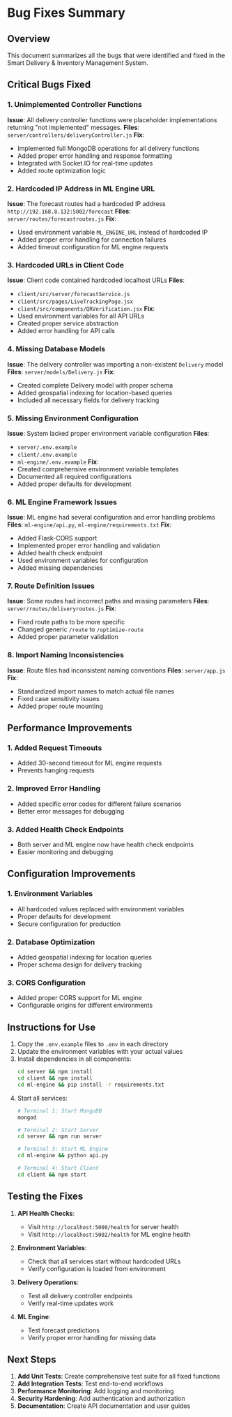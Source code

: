 # Bug Fixes Summary

## Overview
This document summarizes all the bugs that were identified and fixed in the Smart Delivery & Inventory Management System.

## Critical Bugs Fixed

### 1. Unimplemented Controller Functions
**Issue**: All delivery controller functions were placeholder implementations returning "not implemented" messages.
**Files**: `server/controllers/deliveryController.js`
**Fix**: 
- Implemented full MongoDB operations for all delivery functions
- Added proper error handling and response formatting
- Integrated with Socket.IO for real-time updates
- Added route optimization logic

### 2. Hardcoded IP Address in ML Engine URL
**Issue**: The forecast routes had a hardcoded IP address `http://192.168.8.132:5002/forecast`
**Files**: `server/routes/forecastroutes.js`
**Fix**: 
- Used environment variable `ML_ENGINE_URL` instead of hardcoded IP
- Added proper error handling for connection failures
- Added timeout configuration for ML engine requests

### 3. Hardcoded URLs in Client Code
**Issue**: Client code contained hardcoded localhost URLs
**Files**: 
- `client/src/server/forecastService.js`
- `client/src/pages/LiveTrackingPage.jsx`
- `client/src/components/QRVerification.jsx`
**Fix**: 
- Used environment variables for all API URLs
- Created proper service abstraction
- Added error handling for API calls

### 4. Missing Database Models
**Issue**: The delivery controller was importing a non-existent `Delivery` model
**Files**: `server/models/Delivery.js`
**Fix**: 
- Created complete Delivery model with proper schema
- Added geospatial indexing for location-based queries
- Included all necessary fields for delivery tracking

### 5. Missing Environment Configuration
**Issue**: System lacked proper environment variable configuration
**Files**: 
- `server/.env.example`
- `client/.env.example`
- `ml-engine/.env.example`
**Fix**: 
- Created comprehensive environment variable templates
- Documented all required configurations
- Added proper defaults for development

### 6. ML Engine Framework Issues
**Issue**: ML engine had several configuration and error handling problems
**Files**: `ml-engine/api.py`, `ml-engine/requirements.txt`
**Fix**: 
- Added Flask-CORS support
- Implemented proper error handling and validation
- Added health check endpoint
- Used environment variables for configuration
- Added missing dependencies

### 7. Route Definition Issues
**Issue**: Some routes had incorrect paths and missing parameters
**Files**: `server/routes/deliveryroutes.js`
**Fix**: 
- Fixed route paths to be more specific
- Changed generic `/route` to `/optimize-route`
- Added proper parameter validation

### 8. Import Naming Inconsistencies
**Issue**: Route files had inconsistent naming conventions
**Files**: `server/app.js`
**Fix**: 
- Standardized import names to match actual file names
- Fixed case sensitivity issues
- Added proper route mounting

## Performance Improvements

### 1. Added Request Timeouts
- Added 30-second timeout for ML engine requests
- Prevents hanging requests

### 2. Improved Error Handling
- Added specific error codes for different failure scenarios
- Better error messages for debugging

### 3. Added Health Check Endpoints
- Both server and ML engine now have health check endpoints
- Easier monitoring and debugging

## Configuration Improvements

### 1. Environment Variables
- All hardcoded values replaced with environment variables
- Proper defaults for development
- Secure configuration for production

### 2. Database Optimization
- Added geospatial indexing for location queries
- Proper schema design for delivery tracking

### 3. CORS Configuration
- Added proper CORS support for ML engine
- Configurable origins for different environments

## Instructions for Use

1. Copy the `.env.example` files to `.env` in each directory
2. Update the environment variables with your actual values
3. Install dependencies in all components:
   ```bash
   cd server && npm install
   cd client && npm install
   cd ml-engine && pip install -r requirements.txt
   ```
4. Start all services:
   ```bash
   # Terminal 1: Start MongoDB
   mongod
   
   # Terminal 2: Start Server
   cd server && npm run server
   
   # Terminal 3: Start ML Engine
   cd ml-engine && python api.py
   
   # Terminal 4: Start Client
   cd client && npm start
   ```

## Testing the Fixes

1. **API Health Checks**: 
   - Visit `http://localhost:5000/health` for server health
   - Visit `http://localhost:5002/health` for ML engine health

2. **Environment Variables**: 
   - Check that all services start without hardcoded URLs
   - Verify configuration is loaded from environment

3. **Delivery Operations**: 
   - Test all delivery controller endpoints
   - Verify real-time updates work

4. **ML Engine**: 
   - Test forecast predictions
   - Verify proper error handling for missing data

## Next Steps

1. **Add Unit Tests**: Create comprehensive test suite for all fixed functions
2. **Add Integration Tests**: Test end-to-end workflows
3. **Performance Monitoring**: Add logging and monitoring
4. **Security Hardening**: Add authentication and authorization
5. **Documentation**: Create API documentation and user guides